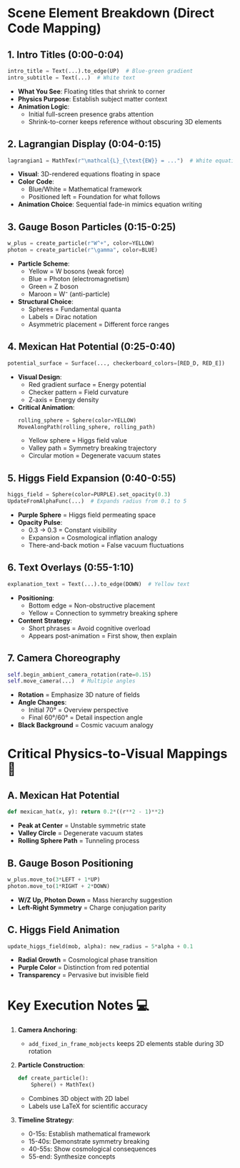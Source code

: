 

# Scene Element Breakdown (Direct Code Mapping)

## 1. **Intro Titles (0:00-0:04)**
```python
intro_title = Text(...).to_edge(UP)  # Blue-green gradient
intro_subtitle = Text(...)  # White text
```
- **What You See**: Floating titles that shrink to corner
- **Physics Purpose**: Establish subject matter context
- **Animation Logic**: 
  - Initial full-screen presence grabs attention
  - Shrink-to-corner keeps reference without obscuring 3D elements

## 2. **Lagrangian Display (0:04-0:15)**
```python
lagrangian1 = MathTex(r"\mathcal{L}_{\text{EW}} = ...")  # White equations
```
- **Visual**: 3D-rendered equations floating in space
- **Color Code**: 
  - Blue/White = Mathematical framework
  - Positioned left = Foundation for what follows
- **Animation Choice**: Sequential fade-in mimics equation writing

## 3. **Gauge Boson Particles (0:15-0:25)**
```python
w_plus = create_particle(r"W^+", color=YELLOW)
photon = create_particle(r"\gamma", color=BLUE)
```
- **Particle Scheme**:
  - Yellow = W bosons (weak force)
  - Blue = Photon (electromagnetism)
  - Green = Z boson 
  - Maroon = W⁻ (anti-particle)
- **Structural Choice**:
  - Spheres = Fundamental quanta
  - Labels = Dirac notation
  - Asymmetric placement = Different force ranges

## 4. **Mexican Hat Potential (0:25-0:40)**
```python
potential_surface = Surface(..., checkerboard_colors=[RED_D, RED_E])
```
- **Visual Design**:
  - Red gradient surface = Energy potential
  - Checker pattern = Field curvature
  - Z-axis = Energy density
- **Critical Animation**:
  ```python
  rolling_sphere = Sphere(color=YELLOW)
  MoveAlongPath(rolling_sphere, rolling_path)
  ```
  - Yellow sphere = Higgs field value
  - Valley path = Symmetry breaking trajectory
  - Circular motion = Degenerate vacuum states

## 5. **Higgs Field Expansion (0:40-0:55)**
```python
higgs_field = Sphere(color=PURPLE).set_opacity(0.3)
UpdateFromAlphaFunc(...)  # Expands radius from 0.1 to 5
```
- **Purple Sphere** = Higgs field permeating space
- **Opacity Pulse**:
  - 0.3 → 0.3 = Constant visibility
  - Expansion = Cosmological inflation analogy
  - There-and-back motion = False vacuum fluctuations

## 6. **Text Overlays (0:55-1:10)**
```python
explanation_text = Text(...).to_edge(DOWN)  # Yellow text
```
- **Positioning**:
  - Bottom edge = Non-obstructive placement
  - Yellow = Connection to symmetry breaking sphere
- **Content Strategy**:
  - Short phrases = Avoid cognitive overload
  - Appears post-animation = First show, then explain

## 7. **Camera Choreography**
```python
self.begin_ambient_camera_rotation(rate=0.15)
self.move_camera(...)  # Multiple angles
```
- **Rotation** = Emphasize 3D nature of fields
- **Angle Changes**:
  - Initial 70° = Overview perspective
  - Final 60°/60° = Detail inspection angle
- **Black Background** = Cosmic vacuum analogy

# Critical Physics-to-Visual Mappings 🔄

## A. **Mexican Hat Potential**
```python
def mexican_hat(x, y): return 0.2*((r**2 - 1)**2)
```
- **Peak at Center** = Unstable symmetric state
- **Valley Circle** = Degenerate vacuum states
- **Rolling Sphere Path** = Tunneling process

## B. **Gauge Boson Positioning**
```python
w_plus.move_to(3*LEFT + 1*UP)
photon.move_to(1*RIGHT + 2*DOWN)
```
- **W/Z Up, Photon Down** = Mass hierarchy suggestion
- **Left-Right Symmetry** = Charge conjugation parity

## C. **Higgs Field Animation**
```python
update_higgs_field(mob, alpha): new_radius = 5*alpha + 0.1
```
- **Radial Growth** = Cosmological phase transition
- **Purple Color** = Distinction from red potential
- **Transparency** = Pervasive but invisible field

# Key Execution Notes 💻
1. **Camera Anchoring**:
   - `add_fixed_in_frame_mobjects` keeps 2D elements stable during 3D rotation

2. **Particle Construction**:
   ```python
   def create_particle(): 
       Sphere() + MathTex()
   ```
   - Combines 3D object with 2D label
   - Labels use LaTeX for scientific accuracy

3. **Timeline Strategy**:
   - 0-15s: Establish mathematical framework
   - 15-40s: Demonstrate symmetry breaking
   - 40-55s: Show cosmological consequences
   - 55-end: Synthesize concepts

